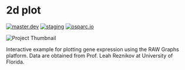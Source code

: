 # 2d plot
[![master.dev](https://img.shields.io/website?down_message=offline&label=master.dev&up_message=run&url=https%3A//osparc01.speag.com)](https://osparc01.speag.com/study/0d475cde-acb5-11e9-a8d6-02420aff77ac)
[![staging](https://img.shields.io/website?down_message=offline&label=staging&up_message=run&url=https%3A//staging.osparc.io)](https://staging.osparc.io/study/0d475cde-acb5-11e9-a8d6-02420aff77ac)
[![osparc.io](https://img.shields.io/website?down_message=offline&label=osparc.io&up_message=run&url=https%3A//osparc.io)](https://osparc.io/study/0d475cde-acb5-11e9-a8d6-02420aff77ac)

![Project Thumbnail](https://discover.blackfynn.com/dataset-assets/8/7/banner.jpg)

Interactive example for plotting gene expression using the RAW Graphs platform. Data are obtained from Prof. Leah Reznikov at University of Florida.
